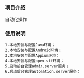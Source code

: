 ### 项目介绍

   自动化操作

### 使用说明

    1.本地安装与配置Java环境；
    2.本地安装与配置Android环境；
    3.本地安装与配置Appium环境；
    4.本地安装与配置open-stf环境；
    5.启动前台管理admin.server服务；
    6.启动后台管理automation.server服务；

    
    
     